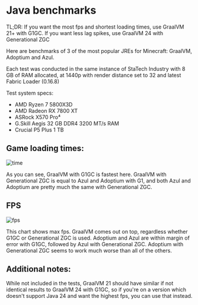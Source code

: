 # Java benchmarks

TL;DR: If you want the most fps and shortest loading times, use GraalVM 21+ with G1GC. If you want less lag spikes, use GraalVM 24 with Generational ZGC

Here are benchmarks of 3 of the most popular JREs for Minecraft: GraalVM, Adoptium and Azul.

Each test was conducted in the same instance of StaTech Industry with 8 GB of RAM allocated, at 1440p with render distance set to 32 and latest Fabric Loader (0.16.8)

Test system specs:

- AMD Ryzen 7 5800X3D
- AMD Radeon RX 7800 XT
- ASRock X570 Pro⁴
- G.Skill Aegis 32 GB DDR4 3200 MT/s RAM
- Crucial P5 Plus 1 TB

## Game loading times:

![time](https://github.com/user-attachments/assets/81bff5ec-e734-4352-a77b-4edff52ded83)

As you can see, GraalVM with G1GC is fastest here. GraalVM with Generational ZGC is equal to Azul and Adoptium with G1, and both Azul and Adoptium are pretty much the same with Generational ZGC.

## FPS

![fps](https://github.com/user-attachments/assets/88ce06e0-0a11-408d-9da6-9d2161d27c18)

This chart shows max fps. GraalVM comes out on top, regardless whether G1GC or Generational ZGC is used. Adoptium and Azul are within margin of error with G1GC, followed by Azul with Generational ZGC. Adoptium with Generational ZGC seems to work much worse than all of the others.

## Additional notes:

While not included in the tests, GraalVM 21 should have similar if not identical results to GraalVM 24 with G1GC, so if you're on a version which doesn't support Java 24 and want the highest fps, you can use that instead.
